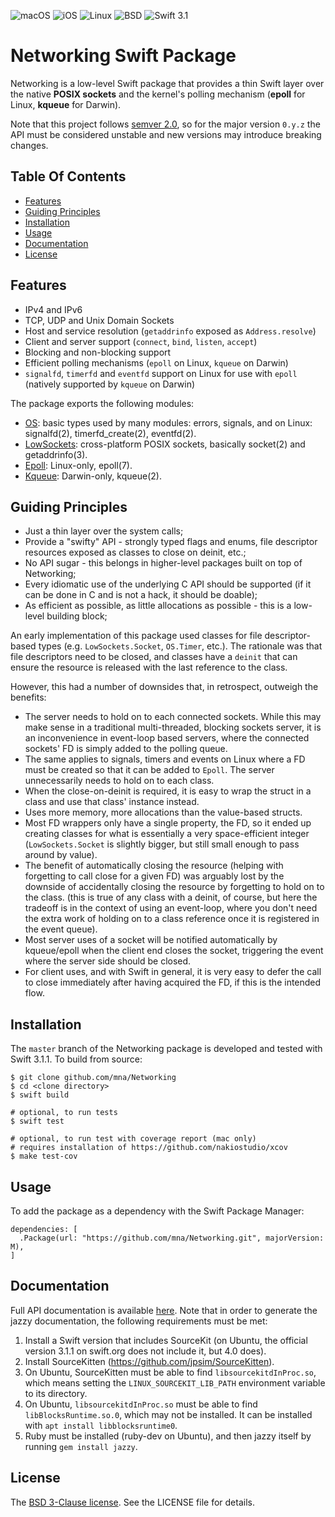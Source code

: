 ![macOS](https://img.shields.io/badge/os-macOS-green.svg?style=flat-square)
![iOS](https://img.shields.io/badge/os-iOS-green.svg?style=flat-square)
![Linux](https://img.shields.io/badge/os-linux-green.svg?style=flat-square)
![BSD](https://img.shields.io/badge/license-BSD-blue.svg?style=flat-square)
![Swift 3.1](https://img.shields.io/badge/Swift-version_3.1-orange.svg?style=flat-square)

# Networking Swift Package

Networking is a low-level Swift package that provides a thin Swift layer over the native **POSIX sockets** and the kernel's polling mechanism (**epoll** for Linux, **kqueue** for Darwin).

Note that this project follows [semver 2.0][semver], so for the major version `0.y.z` the API must be considered unstable and new versions may introduce breaking changes.

## Table Of Contents

- [Features](#features)
- [Guiding Principles](#guiding-principles)
- [Installation](#installation)
- [Usage](#usage)
- [Documentation](#documentation)
- [License](#license)

## Features

* IPv4 and IPv6
* TCP, UDP and Unix Domain Sockets
* Host and service resolution (`getaddrinfo` exposed as `Address.resolve`)
* Client and server support (`connect`, `bind`, `listen`, `accept`)
* Blocking and non-blocking support
* Efficient polling mechanisms (`epoll` on Linux, `kqueue` on Darwin)
* `signalfd`, `timerfd` and `eventfd` support on Linux for use with `epoll` (natively supported by `kqueue` on Darwin)

The package exports the following modules:

* [OS][os]: basic types used by many modules: errors, signals, and on Linux: signalfd(2), timerfd\_create(2), eventfd(2).
* [LowSockets][lowsockets]: cross-platform POSIX sockets, basically socket(2) and getaddrinfo(3).
* [Epoll][epoll]: Linux-only, epoll(7).
* [Kqueue][kqueue]: Darwin-only, kqueue(2).

## Guiding Principles

* Just a thin layer over the system calls;
* Provide a "swifty" API - strongly typed flags and enums, file descriptor resources exposed as classes to close on deinit, etc.;
* No API sugar - this belongs in higher-level packages built on top of Networking;
* Every idiomatic use of the underlying C API should be supported (if it can be done in C and is not a hack, it should be doable);
* As efficient as possible, as little allocations as possible - this is a low-level building block;

An early implementation of this package used classes for file descriptor-based types (e.g. `LowSockets.Socket`, `OS.Timer`, etc.). The rationale was that file descriptors need to be closed, and classes have a `deinit` that can ensure the resource is released with the last reference to the class.

However, this had a number of downsides that, in retrospect, outweigh the benefits:

* The server needs to hold on to each connected sockets. While this may make sense in a traditional multi-threaded, blocking sockets server, it is an inconvenience in event-loop based servers, where the connected sockets' FD is simply added to the polling queue.
* The same applies to signals, timers and events on Linux where a FD must be created so that it can be added to `Epoll`. The server unnecessarily needs to hold on to each class.
* When the close-on-deinit is required, it is easy to wrap the struct in a class and use that class' instance instead.
* Uses more memory, more allocations than the value-based structs.
* Most FD wrappers only have a single property, the FD, so it ended up creating classes for what is essentially a very space-efficient integer (`LowSockets.Socket` is slightly bigger, but still small enough to pass around by value).
* The benefit of automatically closing the resource (helping with forgetting to call close for a given FD) was arguably lost by the downside of accidentally closing the resource by forgetting to hold on to the class. (this is true of any class with a deinit, of course, but here the tradeoff is in the context of using an event-loop, where you don't need the extra work of holding on to a class reference once it is registered in the event queue).
* Most server uses of a socket will be notified automatically by kqueue/epoll when the client end closes the socket, triggering the event where the server side should be closed.
* For client uses, and with Swift in general, it is very easy to defer the call to close immediately after having acquired the FD, if this is the intended flow.

## Installation

The `master` branch of the Networking package is developed and tested with Swift 3.1.1. To build from source:

```
$ git clone github.com/mna/Networking
$ cd <clone directory>
$ swift build

# optional, to run tests
$ swift test

# optional, to run test with coverage report (mac only)
# requires installation of https://github.com/nakiostudio/xcov
$ make test-cov
```

## Usage

To add the package as a dependency with the Swift Package Manager:

```
dependencies: [
  .Package(url: "https://github.com/mna/Networking.git", majorVersion: M),
]
```

## Documentation

Full API documentation is available [here][doc]. Note that in order to generate the jazzy documentation, the following requirements must be met:

1. Install a Swift version that includes SourceKit (on Ubuntu, the official version 3.1.1 on swift.org does not include it, but 4.0 does).
2. Install SourceKitten (https://github.com/jpsim/SourceKitten).
3. On Ubuntu, SourceKitten must be able to find `libsourcekitdInProc.so`, which means setting the `LINUX_SOURCEKIT_LIB_PATH` environment variable to its directory.
4. On Ubuntu, `libsourcekitdInProc.so` must be able to find `libBlocksRuntime.so.0`, which may not be installed. It can be installed with `apt install libblocksruntime0`.
5. Ruby must be installed (ruby-dev on Ubuntu), and then jazzy itself by running `gem install jazzy`.

## License

The [BSD 3-Clause license][bsd]. See the LICENSE file for details.

[bsd]: http://opensource.org/licenses/BSD-3-Clause
[doc]: http://mna.github.io/Networking
[os]: http://mna.github.io/Networking/OS
[lowsockets]: http://mna.github.io/Networking/LowSockets
[epoll]: http://mna.github.io/Networking/Epoll
[kqueue]: http://mna.github.io/Networking/Kqueue
[semver]: http://semver.org/spec/v2.0.0.html

